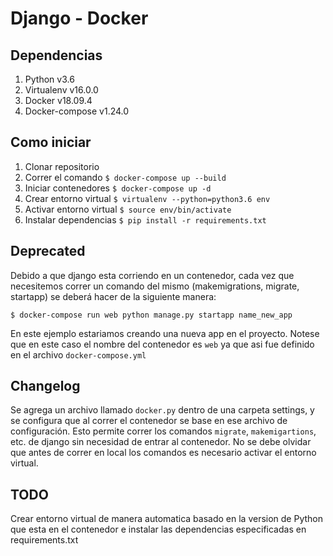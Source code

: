 # Django - Docker
## Dependencias
1. Python v3.6
1. Virtualenv v16.0.0
1. Docker v18.09.4
1. Docker-compose v1.24.0

## Como iniciar
1. Clonar repositorio
1. Correr el comando `$ docker-compose up --build`
1. Iniciar contenedores `$ docker-compose up -d`
1. Crear entorno virtual `$ virtualenv --python=python3.6 env`
1. Activar entorno virtual `$ source env/bin/activate`
1. Instalar dependencias `$ pip install -r requirements.txt`

## Deprecated
Debido a que django esta corriendo en un contenedor, cada vez que necesitemos correr un comando del mismo (makemigrations, migrate, startapp) se deberá hacer de la siguiente manera:

`$ docker-compose run web python manage.py startapp name_new_app`

En este ejemplo estariamos creando una nueva app en el proyecto. Notese que en este caso el nombre del contenedor es `web` ya que asi fue definido en el archivo `docker-compose.yml`

## Changelog
Se agrega un archivo llamado `docker.py` dentro de una carpeta settings, y se configura que al correr el contenedor se base en ese archivo de configuración. Esto permite correr los comandos `migrate`, `makemigartions`, etc. de django sin necesidad de entrar al contenedor.
No se debe olvidar que antes de correr en local los comandos es necesario activar el entorno virtual. 

## TODO
Crear entorno virtual de manera automatica basado en la version de Python que esta en el contenedor e instalar las dependencias especificadas en requirements.txt


